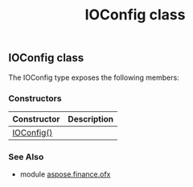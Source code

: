 ﻿---
title: IOConfig class
second_title: Aspose.Finance for Python via .NET API References
description: 
type: docs
weight: 400
url: /python-net/aspose.finance.ofx/ioconfig/
is_root: false
---

## IOConfig class



The IOConfig type exposes the following members:

### Constructors
| Constructor | Description |
| :- | :- |
| [IOConfig()](/finance/python-net/aspose.finance.ofx/ioconfig/__init__/#) |  |


### See Also

* module [aspose.finance.ofx](../)
